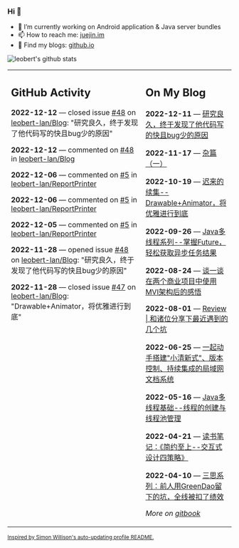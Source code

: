 ### Hi 👋

<!--
**leobert-lan/leobert-lan** is a ✨ _special_ ✨ repository because its `README.md` (this file) appears on your GitHub profile.

Here are some ideas to get you started:

- 🔭 I’m currently working on ...
- 🌱 I’m currently learning ...
- 👯 I’m looking to collaborate on ...
- 🤔 I’m looking for help with ...
- 💬 Ask me about ...
- 📫 How to reach me: ...
- 😄 Pronouns: ...
- ⚡ Fun fact: ...
-->

- 🔭 I’m currently working on Android application & Java server bundles
- 📫 How to reach me: [juejin.im](https://juejin.cn/user/2066737589654327)
- 👀 Find my blogs: [github.io](https://leobert-lan.github.io/)


![leobert's github stats](https://github-readme-stats.vercel.app/api?username=leobert-lan&show_icons=true&count_private=true)

<table><tr><td valign="top" width="60%">

## GitHub Activity
<!-- githubActivity starts -->
**2022-12-12** — closed issue [#48](https://github.com/leobert-lan/Blog/issues/48) on [leobert-lan/Blog](https://github.com/leobert-lan/Blog): "研究良久，终于发现了他代码写的快且bug少的原因"

**2022-12-12** — commented on [#48](https://github.com/leobert-lan/Blog/issues/48#issuecomment-1345753581) in [leobert-lan/Blog](https://github.com/leobert-lan/Blog)

**2022-12-06** — commented on [#5](https://github.com/leobert-lan/ReportPrinter/issues/5#issuecomment-1338687060) in [leobert-lan/ReportPrinter](https://github.com/leobert-lan/ReportPrinter)

**2022-12-06** — commented on [#5](https://github.com/leobert-lan/ReportPrinter/issues/5#issuecomment-1338680738) in [leobert-lan/ReportPrinter](https://github.com/leobert-lan/ReportPrinter)

**2022-12-05** — commented on [#5](https://github.com/leobert-lan/ReportPrinter/issues/5#issuecomment-1337460557) in [leobert-lan/ReportPrinter](https://github.com/leobert-lan/ReportPrinter)

**2022-11-28** — opened issue [#48](https://github.com/leobert-lan/Blog/issues/48) on [leobert-lan/Blog](https://github.com/leobert-lan/Blog): "研究良久，终于发现了他代码写的快且bug少的原因"

**2022-11-28** — closed issue [#47](https://github.com/leobert-lan/Blog/issues/47) on [leobert-lan/Blog](https://github.com/leobert-lan/Blog): "Drawable+Animator，将优雅进行到底"
<!-- githubActivity ends -->
</td><td valign="top" width="40%">

## On My Blog
<!-- blog starts -->
**2022-12-11** — [研究良久，终于发现了他代码写的快且bug少的原因](https://juejin.cn/post/7175772997582585917)

**2022-11-17** — [杂篇（一）](https://juejin.cn/post/7166899226260013093)

**2022-10-19** — [迟来的续集--Drawable+Animator，将优雅进行到底](https://juejin.cn/post/7155690991721119781)

**2022-09-26** — [Java多线程系列--掌握Future，轻松获取异步任务结果](https://juejin.cn/post/7147552484213719076)

**2022-08-24** — [谈一谈在两个商业项目中使用MVI架构后的感悟](https://juejin.cn/post/7135328592673636359)

**2022-08-01** — [Review | 和诸位分享下最近遇到的几个坑](https://juejin.cn/post/7126207584528236580)

**2022-06-25** — [一起动手搭建"小清新式"、版本控制、持续集成的局域网文档系统](https://juejin.cn/post/7113005887790268430)

**2022-05-16** — [Java多线程基础--线程的创建与线程池管理](https://juejin.cn/post/7098235227490746375)

**2022-04-21** — [读书笔记：《简约至上--交互式设计四策略》](https://juejin.cn/post/7088618995036717086)

**2022-04-10** — [三思系列：前人用GreenDao留下的坑，全线被扣了绩效](https://juejin.cn/post/7084803493290213406)
<!-- blog ends -->
_More on [gitbook](https://leobert-lan.github.io/)_
</td></tr></table>

<sub><a href="https://simonwillison.net/2020/Jul/10/self-updating-profile-readme/">Inspired by Simon Willison's auto-updating profile README.</a></sub>